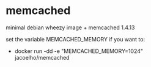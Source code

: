 memcached
================

minimal debian wheezy image + memcached 1.4.13

set the variable MEMCACHED_MEMORY if you want to: 
- docker run -dd -e "MEMCACHED_MEMORY=1024" jacoelho/memcached
